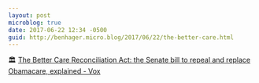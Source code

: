 ```yaml
---
layout: post
microblog: true
date: 2017-06-22 12:34 -0500
guid: http://benhager.micro.blog/2017/06/22/the-better-care.html
---
```

🏛 [The Better Care Reconciliation Act: the Senate bill to repeal and replace Obamacare, explained - Vox](https://www.vox.com/policy-and-politics/2017/6/22/15846728/senate-plan-better-care-reconciliation-act)
